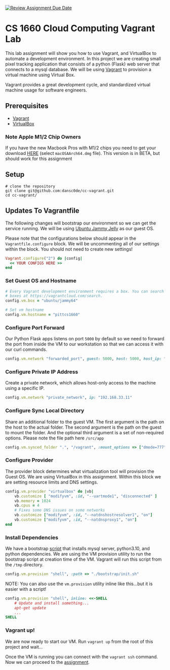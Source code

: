 [![Review Assignment Due Date](https://classroom.github.com/assets/deadline-readme-button-24ddc0f5d75046c5622901739e7c5dd533143b0c8e959d652212380cedb1ea36.svg)](https://classroom.github.com/a/vXTWAocM)
# CS 1660 Cloud Computing Vagrant Lab
This lab assignment will show you how to use Vagrant, and VirtualBox to automate a development environment. In this project we are creating small pixel tracking application that consists of a python (Flask) web server that connects to a mysql database. We will be using [Vagrant](https://developer.hashicorp.com/vagrant/docs) to provision a virtual machine using Virtual Box.

Vagrant provides a great development cycle, and standardized virtual machine usage for software engineers.

## Prerequisites
- [Vagrant](https://developer.hashicorp.com/vagrant/docs/installation)
- [VirtualBox](https://www.virtualbox.org/wiki/Downloads)

### Note Apple M1/2 Chip Owners
If you have the new Macbook Pros with M1/2 chips you need to get your download [HERE](https://download.virtualbox.org/virtualbox/7.0.0_BETA3/) (select `macOSAArch64.dmg` file). This version is in BETA, but should work for 
this assignment

## Setup
```shell
# clone the repository
git clone git@github.com:dansc0de/cc-vagrant.git
cd cc-vagrant/
```

## Updates To Vagrantfile
The following changes will bootstrap our environment so we can get the service running. We will be using [Ubuntu Jammy Jelly](https://releases.ubuntu.com/jammy/) as our guest OS. 

Please note that the configurations below should appear in the `Vagrantfile.configure` block. We will be uncommenting all of our settings within the block. You should not need 
to create new settings!
```ruby
Vagrant.configure("2") do |config|
  << YOUR CONFIGS HERE >>
end
```

### Set Guest OS and Hostname 

```ruby
# Every Vagrant development environment requires a box. You can search for
# boxes at https://vagrantcloud.com/search.
config.vm.box = "ubuntu/jammy64"

# Set vm hostname
config.vm.hostname = "pittcs1660"
```

### Configure Port Forward

Our Python Flask apps listens on port `5000` by default so we need to forward the port from
inside the VM to our workstation so that we can access it with our curl commands.

```ruby
config.vm.network "forwarded_port", guest: 5000, host: 5000, host_ip: "127.0.0.1"
```

### Configure Private IP Address
Create a private network, which allows host-only access to the machine using a specific IP.

```ruby
config.vm.network "private_network", ip: "192.168.33.11"
```

### Configure Sync Local Directory
Share an additional folder to the guest VM. The first argument is the path on the host to the actual folder. 
The second argument is the path on the guest to mount the folder. And the optional third argument is a set of non-required options.
Please note the file path here `/src/app`
```ruby
config.vm.synced_folder ".", "/vagrant", :mount_options => ["dmode=777", "fmode=666"]
```

### Configure Provider
The provider block determines what virtualization tool will provision the Guest OS. We are using VirtualBox in this assignment. Within this block 
we are setting resource limits and DNS settings. 

```ruby
config.vm.provider "virtualbox" do |vb|
    vb.customize [ "modifyvm", :id, "--uartmode1", "disconnected" ]
    vb.memory = 1024
    vb.cpus = 4
    # Fixes some DNS issues on some networks
    vb.customize ["modifyvm", :id, "--natdnshostresolver1", "on"]
    vb.customize ["modifyvm", :id, "--natdnsproxy1", "on"]
end
```

### Install Dependencies
We have a bootstrap [script](./bootstrap/init.sh) that installs mysql server, python3.10, and python dependencies. 
We are using the VM provision utility to run the bootstrap script at creation time of the VM. Vagrant will run this script 
from the `/tmp` directory.

```ruby
config.vm.provision "shell", :path => "./bootstrap/init.sh"
```

NOTE: You can also use the `vm.provision` utility inline like this...but it is easier with a script!

```ruby
config.vm.provision "shell", inline: <<-SHELL
    # Update and install something...
    apt-get update
    ...    
SHELL
```

### Vagrant up!
We are now ready to start our VM. Run `vagrant up` from the root of this project and wait...

Once the VM is running you can connect with the `vagrant ssh` command. Now we can proceed to the [assignment](./docs/assignment.md).
